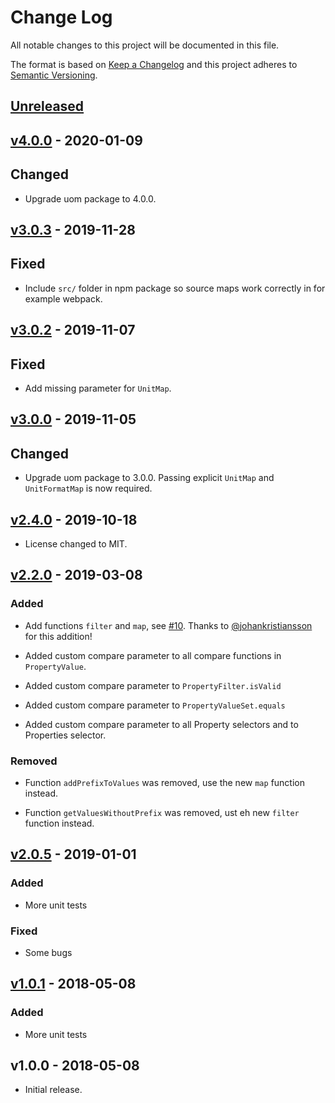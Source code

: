 # Change Log

All notable changes to this project will be documented in this file.

The format is based on [Keep a Changelog](http://keepachangelog.com/)
and this project adheres to [Semantic Versioning](http://semver.org/).

## [Unreleased](https://github.com/promaster-sdk/property/compare/@promaster-sdk%2Fproperty@4.0.0...master)

## [v4.0.0](https://github.com/promaster-sdk/property/compare/@promaster%2Fproperty@3.0.3...@promaster-sdk%2Fproperty@3.0.4) - 2020-01-09

## Changed

- Upgrade uom package to 4.0.0.

## [v3.0.3](https://github.com/promaster-sdk/property/compare/@promaster%2Fproperty@3.0.2...@promaster-sdk%2Fproperty@3.0.3) - 2019-11-28

## Fixed

- Include `src/` folder in npm package so source maps work correctly in for example webpack.

## [v3.0.2](https://github.com/promaster-sdk/property/compare/@promaster%2Fproperty@3.0.0...@promaster-sdk%2Fproperty@3.0.2) - 2019-11-07

## Fixed

- Add missing parameter for `UnitMap`.

## [v3.0.0](https://github.com/promaster-sdk/property/compare/@promaster%2Fproperty@2.4.0...@promaster-sdk%2Fproperty@3.0.0) - 2019-11-05

## Changed

- Upgrade uom package to 3.0.0. Passing explicit `UnitMap` and `UnitFormatMap` is now required.

## [v2.4.0](https://github.com/promaster-sdk/property/compare/@promaster%2Fproperty@2.3.1...@promaster-sdk%2Fproperty@2.4.0) - 2019-10-18

- License changed to MIT.

## [v2.2.0](https://github.com/promaster-sdk/property/compare/@promaster%2Fproperty@2.0.5...@promaster-sdk%2Fproperty@2.2.0) - 2019-03-08

### Added

- Add functions `filter` and `map`, see [#10](https://github.com/promaster-sdk/property/issues/10). Thanks to [@johankristiansson](https://github.com/johankristiansson) for this addition!

- Added custom compare parameter to all compare functions in `PropertyValue`.

- Added custom compare parameter to `PropertyFilter.isValid`

- Added custom compare parameter to `PropertyValueSet.equals`

- Added custom compare parameter to all Property selectors and to Properties selector.

### Removed

- Function `addPrefixToValues` was removed, use the new `map` function instead.

- Function `getValuesWithoutPrefix` was removed, ust eh new `filter` function instead.

## [v2.0.5](https://github.com/promaster-sdk/property/compare/@promaster%2Fproperty@1.0.1...@promaster%2Fproperty@2.0.5) - 2019-01-01

### Added

- More unit tests

### Fixed

- Some bugs

## [v1.0.1](https://github.com/promaster-sdk/property/compare/@promaster%2Fproperty@1.0.0...@promaster%2Fproperty@1.0.1) - 2018-05-08

### Added

- More unit tests

## v1.0.0 - 2018-05-08

- Initial release.
